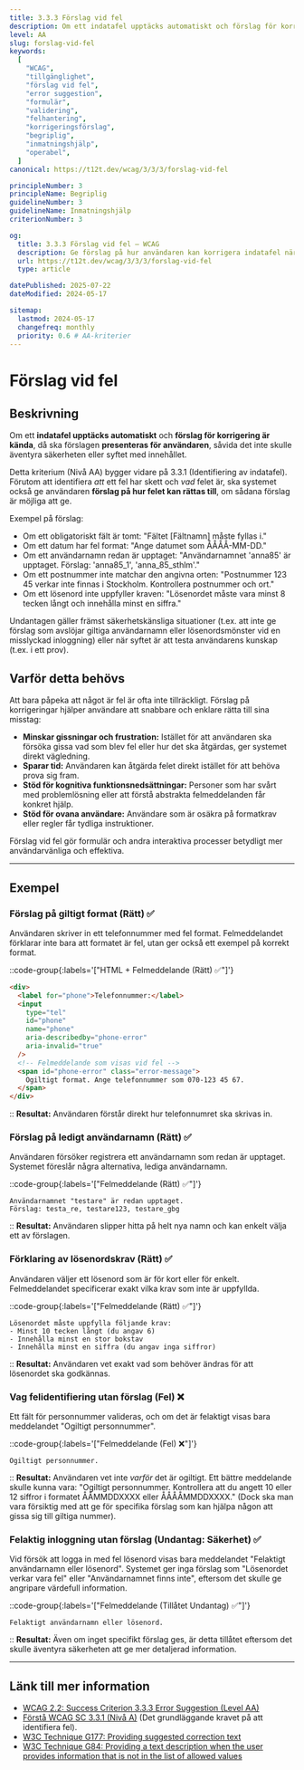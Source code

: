 ```yaml
---
title: 3.3.3 Förslag vid fel
description: Om ett indatafel upptäcks automatiskt och förslag för korrigering är kända, ge förslag till användaren, om det inte äventyrar säkerhet eller syfte.
level: AA
slug: forslag-vid-fel
keywords:
  [
    "WCAG",
    "tillgänglighet",
    "förslag vid fel",
    "error suggestion",
    "formulär",
    "validering",
    "felhantering",
    "korrigeringsförslag",
    "begriplig",
    "inmatningshjälp",
    "operabel",
  ]
canonical: https://t12t.dev/wcag/3/3/3/forslag-vid-fel

principleNumber: 3
principleName: Begriplig
guidelineNumber: 3
guidelineName: Inmatningshjälp
criterionNumber: 3

og:
  title: 3.3.3 Förslag vid fel – WCAG
  description: Ge förslag på hur användaren kan korrigera indatafel när det är möjligt.
  url: https://t12t.dev/wcag/3/3/3/forslag-vid-fel
  type: article

datePublished: 2025-07-22
dateModified: 2024-05-17

sitemap:
  lastmod: 2024-05-17
  changefreq: monthly
  priority: 0.6 # AA-kriterier
---
```


# Förslag vid fel

## Beskrivning

Om ett **indatafel upptäcks automatiskt** och **förslag för korrigering är kända**, då ska förslagen **presenteras för användaren**, såvida det inte skulle äventyra säkerheten eller syftet med innehållet.

Detta kriterium (Nivå AA) bygger vidare på 3.3.1 (Identifiering av indatafel). Förutom att identifiera _att_ ett fel har skett och _vad_ felet är, ska systemet också ge användaren **förslag på hur felet kan rättas till**, om sådana förslag är möjliga att ge.

Exempel på förslag:

- Om ett obligatoriskt fält är tomt: "Fältet [Fältnamn] måste fyllas i."
- Om ett datum har fel format: "Ange datumet som ÅÅÅÅ-MM-DD."
- Om ett användarnamn redan är upptaget: "Användarnamnet 'anna85' är upptaget. Förslag: 'anna85_1', 'anna_85_sthlm'."
- Om ett postnummer inte matchar den angivna orten: "Postnummer 123 45 verkar inte finnas i Stockholm. Kontrollera postnummer och ort."
- Om ett lösenord inte uppfyller kraven: "Lösenordet måste vara minst 8 tecken långt och innehålla minst en siffra."

Undantagen gäller främst säkerhetskänsliga situationer (t.ex. att inte ge förslag som avslöjar giltiga användarnamn eller lösenordsmönster vid en misslyckad inloggning) eller när syftet är att testa användarens kunskap (t.ex. i ett prov).

## Varför detta behövs

Att bara påpeka att något är fel är ofta inte tillräckligt. Förslag på korrigeringar hjälper användare att snabbare och enklare rätta till sina misstag:

- **Minskar gissningar och frustration:** Istället för att användaren ska försöka gissa vad som blev fel eller hur det ska åtgärdas, ger systemet direkt vägledning.
- **Sparar tid:** Användaren kan åtgärda felet direkt istället för att behöva prova sig fram.
- **Stöd för kognitiva funktionsnedsättningar:** Personer som har svårt med problemlösning eller att förstå abstrakta felmeddelanden får konkret hjälp.
- **Stöd för ovana användare:** Användare som är osäkra på formatkrav eller regler får tydliga instruktioner.

Förslag vid fel gör formulär och andra interaktiva processer betydligt mer användarvänliga och effektiva.

---

## Exempel

### Förslag på giltigt format (Rätt) ✅

Användaren skriver in ett telefonnummer med fel format. Felmeddelandet förklarar inte bara att formatet är fel, utan ger också ett exempel på korrekt format.

::code-group{:labels='["HTML + Felmeddelande (Rätt) ✅"]'}

```html {5} showLineNumbers
<div>
  <label for="phone">Telefonnummer:</label>
  <input
    type="tel"
    id="phone"
    name="phone"
    aria-describedby="phone-error"
    aria-invalid="true"
  />
  <!-- Felmeddelande som visas vid fel -->
  <span id="phone-error" class="error-message">
    Ogiltigt format. Ange telefonnummer som 070-123 45 67.
  </span>
</div>
```

::
**Resultat:** Användaren förstår direkt hur telefonnumret ska skrivas in.

### Förslag på ledigt användarnamn (Rätt) ✅

Användaren försöker registrera ett användarnamn som redan är upptaget. Systemet föreslår några alternativa, lediga användarnamn.

::code-group{:labels='["Felmeddelande (Rätt) ✅"]'}

```text [Exempel på felmeddelande]
Användarnamnet "testare" är redan upptaget.
Förslag: testa_re, testare123, testare_gbg
```

::
**Resultat:** Användaren slipper hitta på helt nya namn och kan enkelt välja ett av förslagen.

### Förklaring av lösenordskrav (Rätt) ✅

Användaren väljer ett lösenord som är för kort eller för enkelt. Felmeddelandet specificerar exakt vilka krav som inte är uppfyllda.

::code-group{:labels='["Felmeddelande (Rätt) ✅"]'}

```text [Exempel på felmeddelande]
Lösenordet måste uppfylla följande krav:
- Minst 10 tecken långt (du angav 6)
- Innehålla minst en stor bokstav
- Innehålla minst en siffra (du angav inga siffror)
```

::
**Resultat:** Användaren vet exakt vad som behöver ändras för att lösenordet ska godkännas.

### Vag felidentifiering utan förslag (Fel) ❌

Ett fält för personnummer valideras, och om det är felaktigt visas bara meddelandet "Ogiltigt personnummer".

::code-group{:labels='["Felmeddelande (Fel) ❌"]'}

```text [Exempel på felmeddelande]
Ogiltigt personnummer.
```

::
**Resultat:** Användaren vet inte _varför_ det är ogiltigt. Ett bättre meddelande skulle kunna vara: "Ogiltigt personnummer. Kontrollera att du angett 10 eller 12 siffror i formatet ÅÅMMDDXXXX eller ÅÅÅÅMMDDXXXX." (Dock ska man vara försiktig med att ge för specifika förslag som kan hjälpa någon att gissa sig till giltiga nummer).

### Felaktig inloggning utan förslag (Undantag: Säkerhet) ✅

Vid försök att logga in med fel lösenord visas bara meddelandet "Felaktigt användarnamn eller lösenord". Systemet ger inga förslag som "Lösenordet verkar vara fel" eller "Användarnamnet finns inte", eftersom det skulle ge angripare värdefull information.

::code-group{:labels='["Felmeddelande (Tillåtet Undantag) ✅"]'}

```text [Exempel på felmeddelande]
Felaktigt användarnamn eller lösenord.
```

::
**Resultat:** Även om inget specifikt förslag ges, är detta tillåtet eftersom det skulle äventyra säkerheten att ge mer detaljerad information.

---

## Länk till mer information

- [WCAG 2.2: Success Criterion 3.3.3 Error Suggestion (Level AA)](https://www.w3.org/WAI/WCAG22/Understanding/error-suggestion.html)
- [Förstå WCAG SC 3.3.1 (Nivå A)](https://www.w3.org/WAI/WCAG22/Understanding/error-identification.html) (Det grundläggande kravet på att identifiera fel).
- [W3C Technique G177: Providing suggested correction text](https://www.w3.org/WAI/WCAG22/Techniques/general/G177)
- [W3C Technique G84: Providing a text description when the user provides information that is not in the list of allowed values](https://www.w3.org/WAI/WCAG22/Techniques/general/G84)
